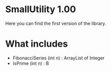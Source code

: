 # SmallUtility 1.00

Here you can find the first version of the library.


# What includes
- FibonacciSeries (int n) : ArrayList of Integer
- IsPrime (int n) : B

<!--stackedit_data:
eyJoaXN0b3J5IjpbMTU4MTYwMTUxMV19
-->
